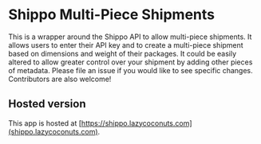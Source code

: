 # Shippo Multi-Piece Shipments

This is a wrapper around the Shippo API to allow multi-piece shipments.  It allows users to enter their API key and to create a multi-piece shipment based on dimensions and weight of their packages. It could be easily altered to allow greater control over your shipment by adding other pieces of metadata. Please file an issue if you would like to see specific changes. Contributors are also welcome!

## Hosted version

This app is hosted at [https://shippo.lazycoconuts.com](shippo.lazycoconuts.com).
